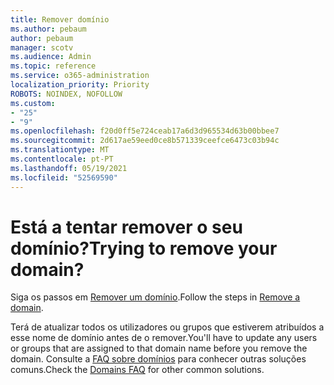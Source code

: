 ```yaml
---
title: Remover domínio
ms.author: pebaum
author: pebaum
manager: scotv
ms.audience: Admin
ms.topic: reference
ms.service: o365-administration
localization_priority: Priority
ROBOTS: NOINDEX, NOFOLLOW
ms.custom:
- "25"
- "9"
ms.openlocfilehash: f20d0ff5e724ceab17a6d3d965534d63b00bbee7
ms.sourcegitcommit: 2d617ae59eed0ce8b571339ceefce6473c03b94c
ms.translationtype: MT
ms.contentlocale: pt-PT
ms.lasthandoff: 05/19/2021
ms.locfileid: "52569590"
---
```

# <a name="trying-to-remove-your-domain"></a><span data-ttu-id="26eb6-102">Está a tentar remover o seu domínio?</span><span class="sxs-lookup"><span data-stu-id="26eb6-102">Trying to remove your domain?</span></span>

<span data-ttu-id="26eb6-103">Siga os passos em [Remover um domínio](/microsoft-365/admin/get-help-with-domains/remove-a-domain).</span><span class="sxs-lookup"><span data-stu-id="26eb6-103">Follow the steps in [Remove a domain](/microsoft-365/admin/get-help-with-domains/remove-a-domain).</span></span>
  
<span data-ttu-id="26eb6-104">Terá de atualizar todos os utilizadores ou grupos que estiverem atribuídos a esse nome de domínio antes de o remover.</span><span class="sxs-lookup"><span data-stu-id="26eb6-104">You'll have to update any users or groups that are assigned to that domain name before you remove the domain.</span></span> <span data-ttu-id="26eb6-105">Consulte a [FAQ sobre domínios](/microsoft-365/admin/setup/domains-faq) para conhecer outras soluções comuns.</span><span class="sxs-lookup"><span data-stu-id="26eb6-105">Check the [Domains FAQ](/microsoft-365/admin/setup/domains-faq) for other common solutions.</span></span>
  